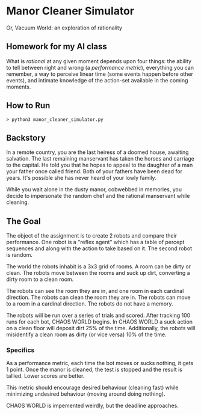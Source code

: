 # Manor Cleaner Simulator
Or, Vacuum World: an exploration of rationality

## Homework for my AI class
What is *rational* at any given moment depends upon four things: the ability to tell between right and wrong (a *performance metric*), everything you can remember, a way to perceive linear time (some events happen before other events), and intimate knowledge of the action-set available in the coming moments.

## How to Run
`> python3 manor_cleaner_simulator.py`

## Backstory
In a remote country, you are the last heiress of a doomed house, awaiting salvation. The last remaining manservant has taken the horses and carriage to the capital. He told you that he hopes to appeal to the daughter of a man your father once called friend. Both of your fathers have been dead for years. It's possible she has never heard of your lowly family.

While you wait alone in the dusty manor, cobwebbed in memories, you decide to impersonate the random chef and the rational manservant while cleaning.

## The Goal
The object of the assignment is to create 2 robots and compare their performance. One robot is a "reflex agent" which has a table of percept sequences and along with the action to take based on it. The second robot is random.

The world the robots inhabit is a 3x3 grid of rooms. A room can be dirty or clean. The robots move between the rooms and suck up dirt, converting a dirty room to a clean room.

The robots can see the room they are in, and one room in each cardinal direction. The robots can clean the room they are in. The robots can move to a room in a cardinal direction. The robots do not have a memory.

The robots will be run over a series of trials and scored. After tracking 100 runs for each bot, CHAOS WORLD begins. In CHAOS WORLD a suck action on a clean floor will deposit dirt 25% of the time. Additionally, the robots will misidentify a clean room as dirty (or vice versa) 10% of the time.

### Specifics
As a performance metric, each time the bot moves or sucks nothing, it gets 1 point. Once the manor is cleaned, the test is stopped and the result is tallied. Lower scores are better.

This metric should encourage desired behaviour (cleaning fast) while minimizing undesired behaviour (moving around doing nothing).

CHAOS WORLD is impemented weirdly, but the deadline approaches.
